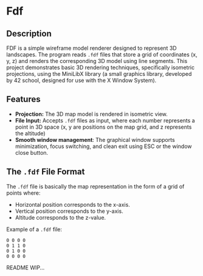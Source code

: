 <h1>Fdf</h1>


<h2>Description</h2>

FDF is a simple wireframe model renderer designed to represent 3D landscapes. The program reads <code>.fdf</code> files that store a grid of coordinates (x, y, z) and renders the corresponding 3D model using line segments. This project demonstrates basic 3D rendering techniques, specifically isometric projections, using the MiniLibX library (a small graphics library, developed by 42 school, designed for use with the X Window System).

<h2>Features</h2>
<ul>
  <li><strong>Projection:</strong> The 3D map model is rendered in isometric view.</li>
  <li><strong>File Input:</strong> Accepts <code>.fdf</code> files as input, where each number represents a point in 3D space (x, y are positions on the map grid, and z represents the altitude)</li>
  <li><strong>Smooth window management</strong>: The graphical window supports minimization, focus switching, and clean exit using ESC or the window close button.</li>
</ul>

 <h2>The <code>.fdf</code> File Format </h2>
  <p>The <code>.fdf</code> file is basically the map representation in the form of a grid of points where:</p>
  <ul>
    <li>Horizontal position corresponds to the x-axis.</li>
    <li>Vertical position corresponds to the y-axis.</li>
    <li>Altitude corresponds to the z-value.</li>
  </ul>
  <p>Example of a <code>.fdf</code> file:</p>
  <pre><code>0 0 0 0
0 1 1 0
0 1 0 0
0 0 0 0</code></pre>





README WIP...
